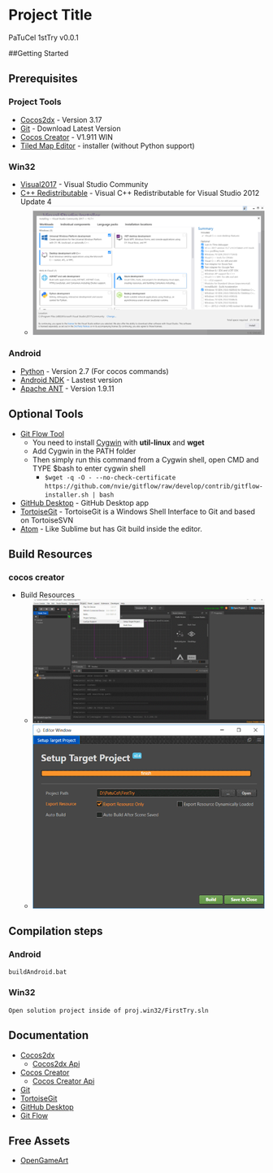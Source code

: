 # Project Title


PaTuCel 1stTry v0.0.1

##Getting Started

## Prerequisites

### Project Tools
* [Cocos2dx](http://www.cocos2d-x.org/download) - Version 3.17
* [Git](https://git-scm.com/) - Download Latest Version
* [Cocos Creator](http://www.cocos2d-x.org/creator) - V1.911 WIN
* [Tiled Map Editor](https://thorbjorn.itch.io/tiled) - installer (without Python support)

### Win32
* [Visual2017](https://www.visualstudio.com/es/free-developer-offers/) - Visual Studio Community
* [C++ Redistributable](https://www.microsoft.com/en-us/download/details.aspx?id=30679#) - Visual C++ Redistributable for Visual Studio 2012 Update 4
	* ![alt text](https://github.com/PatuCel/FirstTry/blob/master/docs/Visual2017.png)

### Android
* [Python](https://www.python.org/downloads/windows/) - Version 2.7 (For cocos commands)
* [Android NDK](https://developer.android.com/ndk/downloads/) - Lastest version
* [Apache ANT](https://ant.apache.org/bindownload.cgi) - Version 1.9.11

## Optional Tools

* [Git Flow Tool](https://github.com/nvie/gitflow/wiki/Windows)
	* You need to install [Cygwin](http://www.cygwin.com/) with **util-linux** and **wget**
	* Add Cygwin in the PATH folder 
	* Then simply run this command from a Cygwin shell, open CMD and TYPE $bash to enter cygwin shell
		* ```$wget -q -O - --no-check-certificate https://github.com/nvie/gitflow/raw/develop/contrib/gitflow-installer.sh | bash```
* [GitHub Desktop](https://desktop.github.com/) - GitHub Desktop app
* [TortoiseGit](https://tortoisegit.org/) - TortoiseGit is a Windows Shell Interface to Git and based on TortoiseSVN
* [Atom](https://atom.io/) - Like Sublime but has Git build inside the editor.

## Build Resources

### cocos creator

* Build Resources
	* ![alt text](https://github.com/PatuCel/FirstTry/blob/Develop/docs/cocosCreatorSetup.png)
	* ![alt text](https://github.com/PatuCel/FirstTry/blob/Develop/docs/cocosCreatorBuild.png)

## Compilation steps

### Android

	buildAndroid.bat

### Win32
	Open solution project inside of proj.win32/FirstTry.sln

## Documentation

* [Cocos2dx](http://www.cocos2d-x.org/docs/cocos2d-x/en/index.html)
	* [Cocos2dx Api](http://www.cocos2d-x.org/docs/api-ref/cplusplus/v3x/)
* [Cocos Creator](http://cocos2d-x.org/docs/creator/manual/en/)
	* [Cocos Creator Api](http://www.cocos2d-x.org/docs/creator/api/en/)
* [Git](https://git-scm.com/doc)
* [TortoiseGit](https://tortoisegit.org/docs/tortoisegit/)
* [GitHub Desktop](https://help.github.com/desktop/)
* [Git Flow](https://github.com/nvie/gitflow/wiki)

## Free Assets

* [OpenGameArt](https://opengameart.org/)

